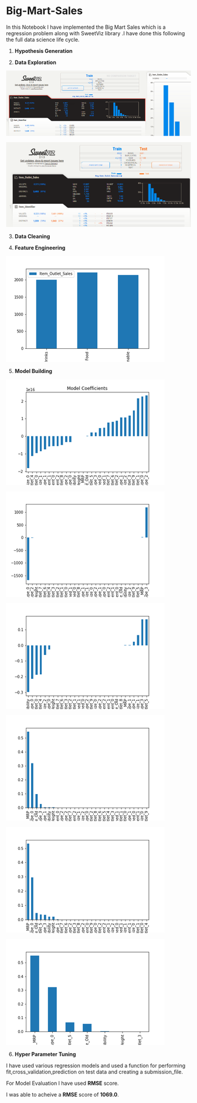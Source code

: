 # Big-Mart-Sales

In this Notebook I have implemented the Big Mart Sales which is a regression problem along with SweetViz library .I have done this following the full data science life cycle.


1. **Hypothesis Generation**

2. **Data Exploration**

![](/images/EDA_1.png)

![](/images/EDA_2.png)

3. **Data Cleaning**

4. **Feature Engineering**

 ![](/images/Items_combined.png)

5. **Model Building**

 ![](/images/Linear_Regression_Coeff.png)
 
 ![](/images/Lasso_Coeff.png)
  
 ![](/images/Elastic_Net_Coeff.png)
   
 ![](/images/Desicion_Tree.png)
    
 ![](/images/Random_Forest.png)
    
 ![](/images/Random_Forest_Feature_Selection.png)

6. **Hyper Parameter Tuning**


I have used various regression models and used a function for performing fit,cross_validation,prediction on test data and creating a submission_file.


For Model Evaluation I have used **RMSE** score. 

I was able to acheive a **RMSE** score of **1069.0**.
